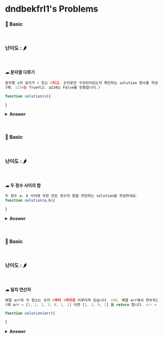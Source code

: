 # dndbekfrl1's Problems

### 🎁 Basic

<br>

### 난이도 : 🌶

<br>

#### ☁︎ 문자열 다루기

```javascript
문자열 s의 길이가 4 또는 6이고, 숫자로만 구성되어있는지 확인하는 solution 함수를 작성하세요.
(예: 1234는 True이고, a234는 False를 반환합니다.)

function solution(s){

}

```

<details><summary><b>Answer</b></summary>

<p>

```javascript
//작성한 답
function solution(s) {
  var result = false;
  var length = s.length;
  if (length == 4 || length == 6) {
    result = true;
    var tmp = s.split("");
    tmp.forEach((item) => {
      if (isNaN(item)) {
        result = false;
      }
    });
  }
  return result;
}

isNaN()은 매개변수가 숫자인지 검사하는 함수입니다.
Number()과 parseInt()도 써보았는데, 개인적으로 isNaN()이 제일 코드짜기 쉬웠습니다!

//다른사람 풀이
function solution(s) {
  return s.length == 4 || s.length == 6 ? !isNaN(s) : false;
}



//출처 https://programmers.co.kr/learn/courses/30/lessons/12918
```

 </p>
 </details>
 <br>
 <br>

### 🎁 Basic

<br>

### 난이도 : 🌶

<br>

#### ☁︎ 두 정수 사이의 합

```javascript
두 정수 a, b 사이에 속한 모든 정수의 합을 리턴하는 solution을 작성하세요.
function solution(a,b){

}
```

<details><summary><b>Answer</b></summary>

<p>

```javascript
//작성한 답
function solution(a, b) {
  var result = 0;
  var start = 0;
  var finish = 0;
  if (a > b) {
    start = b;
    finish = a;
  } else {
    start = a;
    finish = b;
  }

  for (var i = start; i <= finish; i++) {
    result += i;
  }
  return result;
}
//다른사람 풀이
function solution(x) {
  return ((a + b) * (Math.abs(b - a) + 1)) / 2;
}

//출처 https://programmers.co.kr/learn/courses/30/lessons/12912
```

 </p>
 </details>
 <br>
 <br>

### 🎁 Basic

<br>

### 난이도 : 🌶

<br>

#### ☁︎ 일치 연산자

```javascript
배열 arr의 각 원소는 숫자 0부터 9까지로 이루어져 있습니다. 이때, 배열 arr에서 연속적으로 나타나는 숫자는 하나만 남기고 전부 제거하려고 합니다. 단, 배열 arr의 원소들의 순서를 유지해야 합니다.
(예 arr = [1, 1, 3, 3, 0, 1, 1] 이면 [1, 3, 0, 1] 을 return 합니다. arr = [4, 4, 4, 3, 3] 이면 [4, 3] 을 return 합니다.)

function solution(arr){

}

```

<details><summary><b>Answer</b></summary>

<p>

```javascript
//작성한 답
function solution(arr) {
  var result = [];
  result.push(arr[0]);
  len_result = 0;
  var length = arr.length;

  if (length > 0) {
    for (var i = 1; i < length; i++) {
      if (result[len_result] != arr[i]) {
        len_result += 1;
        result.push(arr[i]);
      }
    }
  }

  return result;
}

배열 result과 arr를 비교하면서 연속되지 않은 값을 result에 push해 주었습니다.

//다른사람 풀이
function solution(arr) {
  return arr.filter((val, index) => val != arr[index + 1]);
}

function solution(arr) {
  var answer = [arr[0]];

  for (let i = 1; i < arr.length; i++) {
    if (answer[answer.length - 1] !== arr[i]) {
      answer.push(arr[i]);
    }
  }

  return answer;
}

//출처 https://programmers.co.kr/learn/courses/30/lessons/12906
```
